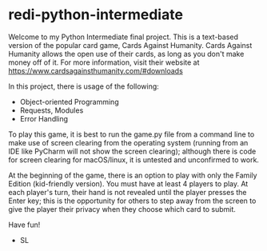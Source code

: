 # redi-python-intermediate

Welcome to my Python Intermediate final project. This is a text-based version of the popular card game, Cards Against Humanity.
Cards Against Humanity allows the open use of their cards, as long as you don't make money off of it. For more information, visit their website at https://www.cardsagainsthumanity.com/#downloads

In this project, there is usage of the following:
- Object-oriented Programming
- Requests, Modules
- Error Handling

To play this game, it is best to run the game.py file from a command line to make use of screen clearing from the operating system (running from an IDE like PyCharm will not show the screen clearing); although there is code for screen clearing for macOS/linux, it is untested and unconfirmed to work.

At the beginning of the game, there is an option to play with only the Family Edition (kid-friendly version). You must have at least 4 players to play. At each player's turn, their hand is not revealed until the player presses the Enter key; this is the opportunity for others to step away from the screen to give the player their privacy when they choose which card to submit.

Have fun!
- SL
